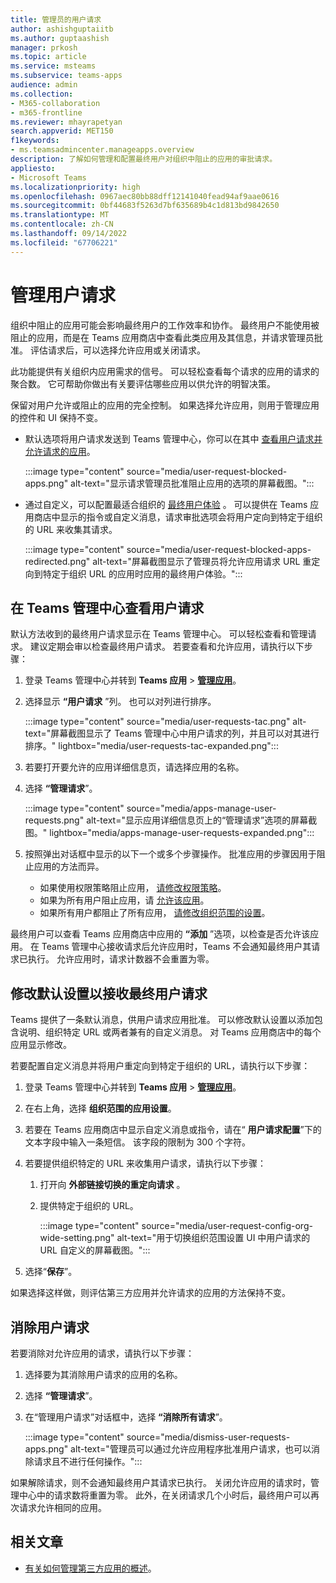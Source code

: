 ```yaml
---
title: 管理员的用户请求
author: ashishguptaiitb
ms.author: guptaashish
manager: prkosh
ms.topic: article
ms.service: msteams
ms.subservice: teams-apps
audience: admin
ms.collection:
- M365-collaboration
- m365-frontline
ms.reviewer: mhayrapetyan
search.appverid: MET150
f1keywords:
- ms.teamsadmincenter.manageapps.overview
description: 了解如何管理和配置最终用户对组织中阻止的应用的审批请求。
appliesto:
- Microsoft Teams
ms.localizationpriority: high
ms.openlocfilehash: 0967aec80bb88dff12141040fead94af9aae0616
ms.sourcegitcommit: 0bf44683f5263d7bf635689b4c1d813bd9842650
ms.translationtype: MT
ms.contentlocale: zh-CN
ms.lasthandoff: 09/14/2022
ms.locfileid: "67706221"
---
```

# <a name="manage-user-requests"></a>管理用户请求

组织中阻止的应用可能会影响最终用户的工作效率和协作。 最终用户不能使用被阻止的应用，而是在 Teams 应用商店中查看此类应用及其信息，并请求管理员批准。 评估请求后，可以选择允许应用或关闭请求。

此功能提供有关组织内应用需求的信号。 可以轻松查看每个请求的应用的请求的聚合数。 它可帮助你做出有关要评估哪些应用以供允许的明智决策。

保留对用户允许或阻止的应用的完全控制。 如果选择允许应用，则用于管理应用的控件和 UI 保持不变。

* 默认选项将用户请求发送到 Teams 管理中心，你可以在其中 [查看用户请求并允许请求的应用](#view-user-requests-in-teams-admin-center)。

   :::image type="content" source="media/user-request-blocked-apps.png" alt-text="显示请求管理员批准阻止应用的选项的屏幕截图。":::

* 通过自定义，可以配置最适合组织的 [最终用户体验](#modify-the-default-setting-to-receive-end-user-requests) 。 可以提供在 Teams 应用商店中显示的指令或自定义消息，请求审批选项会将用户定向到特定于组织的 URL 来收集其请求。

   :::image type="content" source="media/user-request-blocked-apps-redirected.png" alt-text="屏幕截图显示了管理员将允许应用请求 URL 重定向到特定于组织 URL 的应用时应用的最终用户体验。":::

## <a name="view-user-requests-in-teams-admin-center"></a>在 Teams 管理中心查看用户请求

默认方法收到的最终用户请求显示在 Teams 管理中心。 可以轻松查看和管理请求。 建议定期会审以检查最终用户请求。 若要查看和允许应用，请执行以下步骤：

1. 登录 Teams 管理中心并转到 **Teams 应用** > [**管理应用**](https://admin.teams.microsoft.com/policies/manage-apps)。

1. 选择显示 **“用户请求** ”列。 也可以对列进行排序。

   :::image type="content" source="media/user-requests-tac.png" alt-text="屏幕截图显示了 Teams 管理中心中用户请求的列，并且可以对其进行排序。" lightbox="media/user-requests-tac-expanded.png":::

1. 若要打开要允许的应用详细信息页，请选择应用的名称。

1. 选择 **“管理请求**”。

   :::image type="content" source="media/apps-manage-user-requests.png" alt-text="显示应用详细信息页上的“管理请求”选项的屏幕截图。" lightbox="media/apps-manage-user-requests-expanded.png":::

1. 按照弹出对话框中显示的以下一个或多个步骤操作。 批准应用的步骤因用于阻止应用的方法而异。

   * 如果使用权限策略阻止应用， [请修改权限策略](teams-app-permission-policies.md)。
   * 如果为所有用户阻止应用，请 [允许该应用](manage-apps.md#allow-and-block-apps)。
   * 如果所有用户都阻止了所有应用， [请修改组织范围的设置](manage-apps.md#manage-org-wide-app-settings)。

最终用户可以查看 Teams 应用商店中应用的 **“添加** ”选项，以检查是否允许该应用。 在 Teams 管理中心接收请求后允许应用时，Teams 不会通知最终用户其请求已执行。 允许应用时，请求计数器不会重置为零。

## <a name="modify-the-default-setting-to-receive-end-user-requests"></a>修改默认设置以接收最终用户请求

Teams 提供了一条默认消息，供用户请求应用批准。 可以修改默认设置以添加包含说明、组织特定 URL 或两者兼有的自定义消息。 对 Teams 应用商店中的每个应用显示修改。

若要配置自定义消息并将用户重定向到特定于组织的 URL，请执行以下步骤：

1. 登录 Teams 管理中心并转到 **Teams 应用** > [**管理应用**](https://admin.teams.microsoft.com/policies/manage-apps)。

1. 在右上角，选择 **组织范围的应用设置**。

1. 若要在 Teams 应用商店中显示自定义消息或指令，请在“ **用户请求配置**”下的文本字段中输入一条短信。 该字段的限制为 300 个字符。

1. 若要提供组织特定的 URL 来收集用户请求，请执行以下步骤：

   1. 打开向 **外部链接切换的重定向请求** 。
   1. 提供特定于组织的 URL。

      :::image type="content" source="media/user-request-config-org-wide-setting.png" alt-text="用于切换组织范围设置 UI 中用户请求的 URL 自定义的屏幕截图。":::

1. 选择“**保存**”。

如果选择这样做，则评估第三方应用并允许请求的应用的方法保持不变。

## <a name="dismiss-user-requests"></a>消除用户请求

若要消除对允许应用的请求，请执行以下步骤：

1. 选择要为其消除用户请求的应用的名称。
1. 选择 **“管理请求**”。
1. 在“管理用户请求”对话框中，选择 **“消除所有请求**”。

   :::image type="content" source="media/dismiss-user-requests-apps.png" alt-text="管理员可以通过允许应用程序批准用户请求，也可以消除请求且不进行任何操作。":::

如果解除请求，则不会通知最终用户其请求已执行。 关闭允许应用的请求时，管理中心中的请求数将重置为零。 此外，在关闭请求几个小时后，最终用户可以再次请求允许相同的应用。

## <a name="related-article"></a>相关文章

* [有关如何管理第三方应用的概述](manage-apps.md)。
